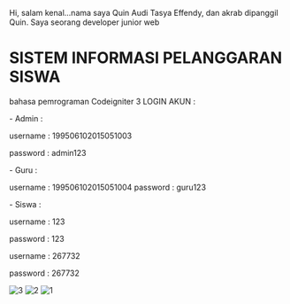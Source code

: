 Hi, salam kenal...nama saya Quin Audi Tasya Effendy, dan akrab dipanggil Quin. Saya seorang developer junior web

SISTEM INFORMASI PELANGGARAN SISWA
==================================
bahasa pemrograman Codeigniter 3
LOGIN AKUN :

<p>- Admin :</p> 
<p>username : 199506102015051003</p>
<p>password : admin123</p>
<p></p>
<p>- Guru :</p>
username : 199506102015051004
password : guru123
<p></p>
<p>- Siswa :</p>
<p>username : 123</p>
<p>password : 123</p>
<p>username : 267732</p>
<p>password : 267732</p>

![3](https://github.com/auditasya12/Sistem-Informasi-Pelanggaran-Siswa/assets/68654073/04bd91fa-5156-4a20-be2b-cf3851867aff)
![2](https://github.com/auditasya12/Sistem-Informasi-Pelanggaran-Siswa/assets/68654073/c0a83761-03ab-4221-bf4a-34839988c923)
![1](https://github.com/auditasya12/Sistem-Informasi-Pelanggaran-Siswa/assets/68654073/94757505-ca9c-41ba-b3ea-c51e71f74016)
